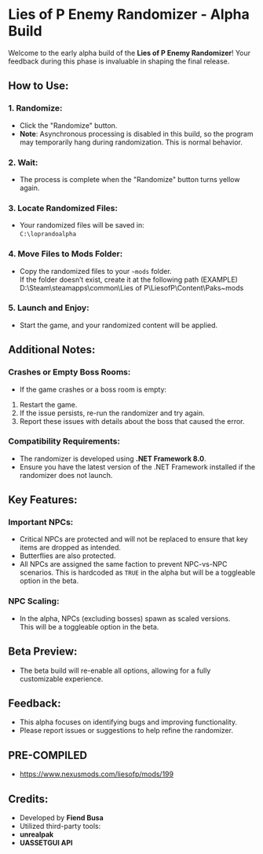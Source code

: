 # Lies of P Enemy Randomizer - Alpha Build

Welcome to the early alpha build of the **Lies of P Enemy Randomizer**! Your feedback during this phase is invaluable in shaping the final release.

## How to Use:

### 1. Randomize:
- Click the "Randomize" button.
- **Note**: Asynchronous processing is disabled in this build, so the program may temporarily hang during randomization. This is normal behavior.

### 2. Wait:
- The process is complete when the "Randomize" button turns yellow again.

### 3. Locate Randomized Files:
- Your randomized files will be saved in:  
  `C:\loprandoalpha`

### 4. Move Files to Mods Folder:
- Copy the randomized files to your `~mods` folder.  
  If the folder doesn’t exist, create it at the following path (EXAMPLE)
D:\Steam\steamapps\common\Lies of P\LiesofP\Content\Paks~mods

### 5. Launch and Enjoy:
- Start the game, and your randomized content will be applied.

## Additional Notes:

### Crashes or Empty Boss Rooms:
- If the game crashes or a boss room is empty:
1. Restart the game.
2. If the issue persists, re-run the randomizer and try again.
3. Report these issues with details about the boss that caused the error.

### Compatibility Requirements:
- The randomizer is developed using **.NET Framework 8.0**.
- Ensure you have the latest version of the .NET Framework installed if the randomizer does not launch.

## Key Features:

### Important NPCs:
- Critical NPCs are protected and will not be replaced to ensure that key items are dropped as intended.
- Butterflies are also protected.
- All NPCs are assigned the same faction to prevent NPC-vs-NPC scenarios. This is hardcoded as `TRUE` in the alpha but will be a toggleable option in the beta.

### NPC Scaling:
- In the alpha, NPCs (excluding bosses) spawn as scaled versions.  
This will be a toggleable option in the beta.

## Beta Preview:
- The beta build will re-enable all options, allowing for a fully customizable experience.

## Feedback:
- This alpha focuses on identifying bugs and improving functionality.
- Please report issues or suggestions to help refine the randomizer.

## PRE-COMPILED
- https://www.nexusmods.com/liesofp/mods/199

## Credits:
- Developed by **Fiend Busa**
- Utilized third-party tools:
- **unrealpak**
- **UASSETGUI API**
